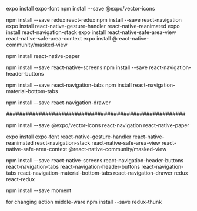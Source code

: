 expo install expo-font
npm install --save @expo/vector-icons

npm install --save redux react-redux
npm install --save react-navigation
expo install react-native-gesture-handler react-native-reanimated
expo install react-navigation-stack
expo install react-native-safe-area-view react-native-safe-area-context
expo install @react-native-community/masked-view

npm install react-native-paper

npm install --save react-native-screens
npm install --save react-navigation-header-buttons

npm install --save react-navigation-tabs
npm install react-navigation-material-bottom-tabs

npm install --save react-navigation-drawer

#######################################################

npm install --save @expo/vector-icons react-navigation react-native-paper

expo install expo-font react-native-gesture-handler react-native-reanimated react-navigation-stack react-native-safe-area-view react-native-safe-area-context @react-native-community/masked-view

npm install --save react-native-screens react-navigation-header-buttons react-navigation-tabs react-navigation-header-buttons react-navigation-tabs react-navigation-material-bottom-tabs react-navigation-drawer redux react-redux

npm install --save moment

for changing action middle-ware
npm install --save redux-thunk